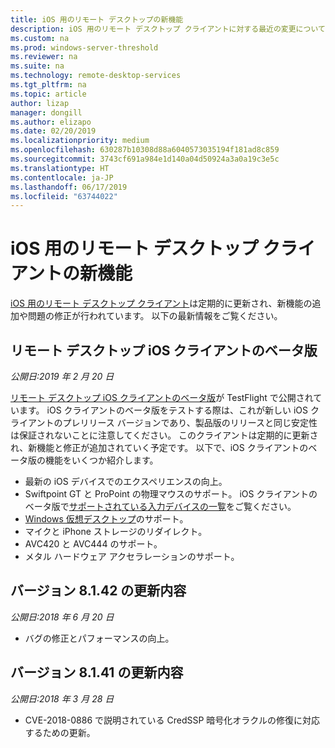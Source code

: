 ```yaml
---
title: iOS 用のリモート デスクトップの新機能
description: iOS 用のリモート デスクトップ クライアントに対する最近の変更について説明します
ms.custom: na
ms.prod: windows-server-threshold
ms.reviewer: na
ms.suite: na
ms.technology: remote-desktop-services
ms.tgt_pltfrm: na
ms.topic: article
author: lizap
manager: dongill
ms.author: elizapo
ms.date: 02/20/2019
ms.localizationpriority: medium
ms.openlocfilehash: 630287b10308d88a6040573035194f181ad8c859
ms.sourcegitcommit: 3743cf691a984e1d140a04d50924a3a0a19c3e5c
ms.translationtype: HT
ms.contentlocale: ja-JP
ms.lasthandoff: 06/17/2019
ms.locfileid: "63744022"
---
```

# <a name="whats-new-for-the-remote-desktop-client-on-ios"></a>iOS 用のリモート デスクトップ クライアントの新機能

[iOS 用のリモート デスクトップ クライアント](remote-desktop-ios.md)は定期的に更新され、新機能の追加や問題の修正が行われています。 以下の最新情報をご覧ください。

## <a name="remote-desktop-ios-beta-client"></a>リモート デスクトップ iOS クライアントのベータ版
*公開日:2019 年 2 月 20 日*

[リモート デスクトップ iOS クライアントのベータ版](remote-desktop-ios.md#download-the-remote-desktop-ios-beta-client)が TestFlight で公開されています。 iOS クライアントのベータ版をテストする際は、これが新しい iOS クライアントのプレリリース バージョンであり、製品版のリリースと同じ安定性は保証されないことに注意してください。 このクライアントは定期的に更新され、新機能と修正が追加されていく予定です。 以下で、iOS クライアントのベータ版の機能をいくつか紹介します。

- 最新の iOS デバイスでのエクスペリエンスの向上。
- Swiftpoint GT と ProPoint の物理マウスのサポート。 iOS クライアントのベータ版で[サポートされている入力デバイスの一覧](remote-desktop-ios.md#supported-input-devices)をご覧ください。
- [Windows 仮想デスクトップ](https://aka.ms/wvd)のサポート。
- マイクと iPhone ストレージのリダイレクト。
- AVC420 と AVC444 のサポート。
- メタル ハードウェア アクセラレーションのサポート。

## <a name="updates-for-version-8142"></a>バージョン 8.1.42 の更新内容
*公開日:2018 年 6 月 20 日*

- バグの修正とパフォーマンスの向上。

## <a name="updates-for-version-8141"></a>バージョン 8.1.41 の更新内容
*公開日:2018 年 3 月 28 日*

- CVE-2018-0886 で説明されている CredSSP 暗号化オラクルの修復に対応するための更新。
 
